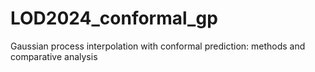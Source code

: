 # LOD2024_conformal_gp
Gaussian process interpolation with conformal prediction: methods and comparative analysis
